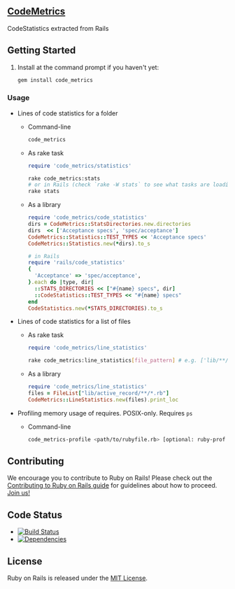 ## [CodeMetrics](https://github.com/rails/rails/pull/11148)

CodeStatistics extracted from Rails

## Getting Started

1. Install at the command prompt if you haven't yet:

    ```bash
    gem install code_metrics
    ```

### Usage

* Lines of code statistics for a folder

  * Command-line

    ```bash
    code_metrics
    ```

  * As rake task

    ```rake
    require 'code_metrics/statistics'
    ```

    ```bash
    rake code_metrics:stats
    # or in Rails (check `rake -W stats` to see what tasks are loading)
    rake stats
    ```

  * As a library

    ```ruby
    require 'code_metrics/code_statistics'
    dirs = CodeMetrics::StatsDirectories.new.directories
    dirs  << ['Acceptance specs', 'spec/acceptance']
    CodeMetrics::Statistics::TEST_TYPES << 'Acceptance specs'
    CodeMetrics::Statistics.new(*dirs).to_s

    # in Rails
    require 'rails/code_statistics'
    {
      'Acceptance' => 'spec/acceptance',
    }.each do |type, dir|
      ::STATS_DIRECTORIES << ["#{name} specs", dir]
      ::CodeStatistics::TEST_TYPES << "#{name} specs"
    end
    CodeStatistics.new(*STATS_DIRECTORIES).to_s
    ```

* Lines of code statistics for a list of files

  * As rake task

    ```rake
    require 'code_metrics/line_statistics'
    ```

    ```bash
    rake code_metrics:line_statistics[file_pattern] # e.g. ['lib/**/*.rb']
    ```

  * As a library

    ```ruby
    require 'code_metrics/line_statistics'
    files = FileList["lib/active_record/**/*.rb"]
    CodeMetrics::LineStatistics.new(files).print_loc
    ```

* Profiling memory usage of requires. POSIX-only. Requires `ps`

  * Command-line

    ```bash
    code_metrics-profile <path/to/rubyfile.rb> [optional: ruby-prof mode]
    ```

## Contributing

We encourage you to contribute to Ruby on Rails! Please check out the
[Contributing to Ruby on Rails guide](http://edgeguides.rubyonrails.org/contributing_to_ruby_on_rails.html) for guidelines about how to proceed. [Join us!](http://contributors.rubyonrails.org)

## Code Status

* [![Build Status](https://travis-ci.org/bf4/code_metrics.png?branch=master)](https://travis-ci.org/bf4/code_metrics)
* [![Dependencies](https://gemnasium.com/bf4/code_metrics.png?travis)](https://gemnasium.com/bf4/code_metrics)

## License

Ruby on Rails is released under the [MIT License](http://www.opensource.org/licenses/MIT).
